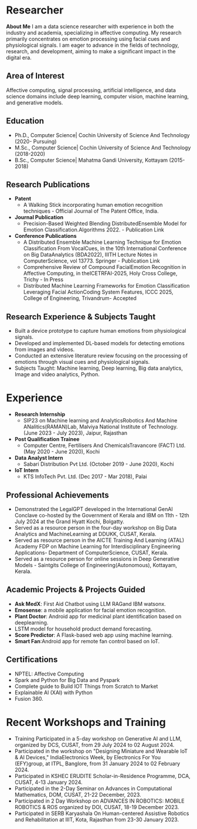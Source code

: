 # Researcher
**About Me**
I am a data science researcher with experience in both the industry and academia, specializing in affective computing. My research primarily concentrates on emotion processing using facial cues and physiological signals. I am eager to advance in the fields of technology, research, and development, aiming to make a significant impact in the digital era.

## Area of Interest
Affective computing, signal processing, artificial intelligence, and data science domains include deep learning, computer vision, machine learning, and generative models.

## Education
- Ph.D., Computer Science| Cochin University of Science And Technology (2020- Pursuing)
- M.Sc., Computer Science| Cochin University of Science And Technology (2018-2020)
- B.Sc., Computer Science| Mahatma Gandi University, Kottayam (2015-2018)

## Research Publications
- **Patent**
  - A Walking Stick incorporating human emotion recognition techniques - Official Journal of The Patent Office, India.
- **Journal Publication**
  - Precision-Based Weighted Blending DistributedEnsemble Model for Emotion Classification.Algorithms 2022. - Publication Link
- **Conference Publications**
  - A Distributed Ensemble Machine Learning Technique for Emotion Classification From VocalCues, in the 10th International Conference on Big DataAnalytics (BDA2022), IIITH Lecture Notes in ComputerScience, vol 13773. Springer - Publication Link
  - Comprehensive Review of Compound FacialEmotion Recognition in Affective Computing, in theICETRFAI-2025, Holy Cross College, Trichy - In Press
  - Distributed Machine Learning Frameworks for Emotion Classification Leveraging Facial ActionCoding System Features, ICCC 2025, College of Engineering, Trivandrum- Accepted 
  
## Research Experience & Subjects Taught
- Built a device prototype to capture human emotions from physiological signals.
- Developed and implemented DL-based models for detecting emotions from images and videos.
- Conducted an extensive literature review focusing on the processing of emotions through visual cues and physiological signals.
- Subjects Taught: Machine learning, Deep learning, Big data analytics, Image and video analytics, Python.

# Experience
- **Research Internship**
  - SIP23 on Machine learning and AnalyticsRobotics And Machine ANalitics(RAMAN)Lab, Malviya National Institute of Technology. (June 2023 - July 2023), Jaipur, Rajasthan
- **Post Qualification Trainee**
  - Computer Centre, Fertilisers And ChemicalsTravancore (FACT) Ltd. (May 2020 - June 2020), Kochi
- **Data Analyst Intern**
  - Sabari Distribution Pvt Ltd. (October 2019 - June 2020), Kochi
 - **IoT Intern**
   - KTS InfoTech Pvt. Ltd. (Dec 2017 - Mar 2018), Palai

## Professional Achievements
- Demonstrated the LegalGPT developed in the International GenAI Conclave co-hosted by the Government of Kerala and IBM on 11th - 12th July 2024 at the Grand Hyatt Kochi, Bolgatty.
- Served as a resource person in the four-day workshop on Big Data Analytics and MachineLearning at DDUKK, CUSAT, Kerala.
- Served as resource person in the AICTE Training And Learning (ATAL) Academy FDP on Machine Learning for Interdisciplinary Engineering Applications- Department of ComputerScience, CUSAT, Kerala.
- Served as a resource person for online sessions in Deep Generative Models - Saintgits College of Engineering(Autonomous), Kottayam, Kerala.

## Academic Projects & Projects Guided
- **Ask MedX**: First Aid Chatbot using LLM RAGand IBM watsonx.
- **Emosense**: a mobile application for facial emotion recognition.
- **Plant Doctor**: Android app for medicinal plant identification based on deeplearning.
- LSTM model for household product demand forecasting.
- **Score Predictor**: A Flask-based web app using machine learning.
- **Smart Fan**:Android app for remote fan control based on IoT.

## Certifications
- NPTEL: Affective Computing
- Spark and Python for Big Data and Pyspark
- Complete guide to Build IOT Things from Scratch to Market
- Explainable Al (XAI) with Python
- Fusion 360.

# Recent Workshops and Training

- Training Participated in a 5-day workshop on Generative AI and LLM, organized by DCS, CUSAT, from 29 July 2024 to 02 August 2024.
- Participated in the workshop on "Designing Miniature and Wearable IoT & AI Devices," IndiaElectronics Week, by Electronics For You (EFY)group, at ITPL, Banglore, from 31 January 2024 to 02 February 2024.
- Participated in KSHEC ERUDITE Scholar-in-Residence Programme, DCA, CUSAT, 4-13 January 2024.
- Participated in the 2-Day Seminar on Advances in Computational Mathematics, DOM, CUSAT, 21-22 December, 2023.
- Participated in 2 Day Workshop on ADVANCES IN ROBOTICS: MOBILE ROBOTICS & ROS organized by DOI, CUSAT, 18-19 December 2023.
- Participated in SERB Karyashala On Human-centered Assistive Robotics and Rehabilitation at IIIT, Kota, Rajasthan from 23-30 January 2023.
